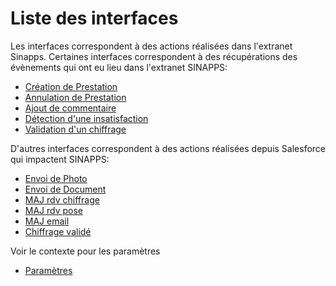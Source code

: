 # Liste des interfaces

Les interfaces correspondent à des actions réalisées dans l'extranet Sinapps.
Certaines interfaces correspondent à des récupérations des évènements qui ont eu lieu dans l'extranet SINAPPS:
- [Création de Prestation](creation-prestation.md)
- [Annulation de Prestation](annulation-prestation.md)
- [Ajout de commentaire](ajout-commentaire.md)
- [Détection d'une insatisfaction](detection-insatisfaction.md)
- [Validation d'un chiffrage](validation-chiffrage.md)

D'autres interfaces correspondent à des actions réalisées depuis Salesforce qui impactent SINAPPS:
- [Envoi de Photo](envoi-photo.md)
- [Envoi de Document](envoi-document.md)
- [MAJ rdv chiffrage](maj-rdv-chiffrage.md)
- [MAJ rdv pose](maj-rdv-pose.md)
- [MAJ email](maj-email.md)
- [Chiffrage validé](chiffrage-valide.md)


Voir le contexte pour les paramètres
- [Paramètres](context.xml)